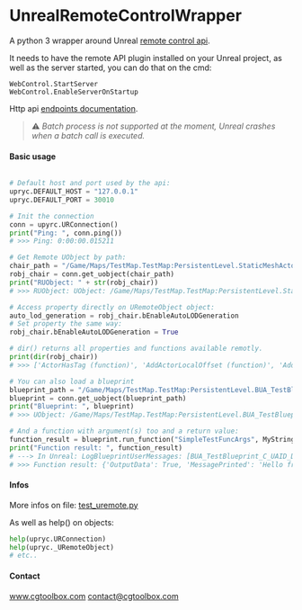 
# UnrealRemoteControlWrapper

A python 3 wrapper around Unreal [remote control api](https://docs.unrealengine.com/4.27/en-US/ProductionPipelines/ScriptingAndAutomation/WebControl/QuickStart/).

It needs to have the remote API plugin installed on your Unreal project, as well as the server started, you can do that on the cmd:

```
WebControl.StartServer
WebControl.EnableServerOnStartup
```
Http api [endpoints documentation](https://docs.unrealengine.com/4.27/en-US/ProductionPipelines/ScriptingAndAutomation/WebControl/Endpoints/).

> :warning: *Batch process is not supported at the moment, Unreal crashes when a batch call is executed.*

#### Basic usage

```python

# Default host and port used by the api:
upryc.DEFAULT_HOST = "127.0.0.1"
upryc.DEFAULT_PORT = 30010

# Init the connection
conn = upyrc.URConnection()
print("Ping: ", conn.ping())
# >>> Ping: 0:00:00.015211

# Get Remote UObject by path:
chair_path = "/Game/Maps/TestMap.TestMap:PersistentLevel.StaticMeshActor_2"
robj_chair = conn.get_uobject(chair_path)
print("RUObject: " + str(robj_chair))
# >>> RUObject: UObject: /Game/Maps/TestMap.TestMap:PersistentLevel.StaticMeshActor_2, of Class /Script/Engine.StaticMeshActor

# Access property directly on URemoteObject object:
auto_lod_generation = robj_chair.bEnableAutoLODGeneration
# Set property the same way:
robj_chair.bEnableAutoLODGeneration = True

# dir() returns all properties and functions available remotly.
print(dir(robj_chair))
# >>> ['ActorHasTag (function)', 'AddActorLocalOffset (function)', 'AddActorLocalRotation (function)', 'AddActorLocalTransform (function)',  ... 'bRelevantForLevelBounds (property)', 'bRelevantForNetworkReplays (property)', 'bStaticMeshReplicateMovement (property)']

# You can also load a blueprint
blueprint_path = "/Game/Maps/TestMap.TestMap:PersistentLevel.BUA_TestBlueprint_C_1"
blueprint = conn.get_uobject(blueprint_path)
print("Blueprint: ", blueprint)
# >>> UObject: /Game/Maps/TestMap.TestMap:PersistentLevel.BUA_TestBlueprint_C_1, of Class /Game/Blueprints/BUA_TestBlueprint.BUA_TestBlueprint_C

# And a function with argument(s) too and a return value:
function_result = blueprint.run_function("SimpleTestFuncArgs", MyString="Hello from python !")
print("Function result: ", function_result)
# ---> In Unreal: LogBlueprintUserMessages: [BUA_TestBlueprint_C_UAID_D89EF37396CEAA5E01_2120751343] Hello from python !
# >>> Function result: {'OutputData': True, 'MessagePrinted': 'Hello from python !'}

```

#### Infos

More infos on file: [test_uremote.py](test_uremote.py)

As well as help() on objects:
```python
help(upryc.URConnection)
help(upryc._URemoteObject)
# etc..
```
#### Contact

www.cgtoolbox.com
contact@cgtoolbox.com